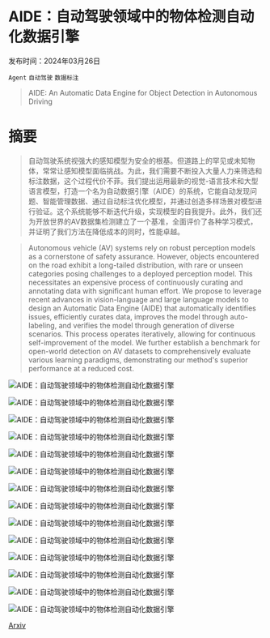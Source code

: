 # AIDE：自动驾驶领域中的物体检测自动化数据引擎

发布时间：2024年03月26日

`Agent` `自动驾驶` `数据标注`

> AIDE: An Automatic Data Engine for Object Detection in Autonomous Driving

# 摘要

> 自动驾驶系统视强大的感知模型为安全的根基。但道路上的罕见或未知物体，常常让感知模型面临挑战。为此，我们需要不断投入大量人力来筛选和标注数据，这个过程代价不菲。我们提出运用最新的视觉-语言技术和大型语言模型，打造一个名为自动数据引擎（AIDE）的系统，它能自动发现问题、智能管理数据、通过自动标注优化模型，并通过创造多样场景对模型进行验证。这个系统能够不断迭代升级，实现模型的自我提升。此外，我们还为开放世界的AV数据集检测建立了一个基准，全面评价了各种学习模式，并证明了我们方法在降低成本的同时，性能卓越。

> Autonomous vehicle (AV) systems rely on robust perception models as a cornerstone of safety assurance. However, objects encountered on the road exhibit a long-tailed distribution, with rare or unseen categories posing challenges to a deployed perception model. This necessitates an expensive process of continuously curating and annotating data with significant human effort. We propose to leverage recent advances in vision-language and large language models to design an Automatic Data Engine (AIDE) that automatically identifies issues, efficiently curates data, improves the model through auto-labeling, and verifies the model through generation of diverse scenarios. This process operates iteratively, allowing for continuous self-improvement of the model. We further establish a benchmark for open-world detection on AV datasets to comprehensively evaluate various learning paradigms, demonstrating our method's superior performance at a reduced cost.

![AIDE：自动驾驶领域中的物体检测自动化数据引擎](../../../paper_images/2403.17373/x1.png)

![AIDE：自动驾驶领域中的物体检测自动化数据引擎](../../../paper_images/2403.17373/x2.png)

![AIDE：自动驾驶领域中的物体检测自动化数据引擎](../../../paper_images/2403.17373/x3.png)

![AIDE：自动驾驶领域中的物体检测自动化数据引擎](../../../paper_images/2403.17373/x4.png)

![AIDE：自动驾驶领域中的物体检测自动化数据引擎](../../../paper_images/2403.17373/x5.png)

![AIDE：自动驾驶领域中的物体检测自动化数据引擎](../../../paper_images/2403.17373/x6.png)

![AIDE：自动驾驶领域中的物体检测自动化数据引擎](../../../paper_images/2403.17373/x7.png)

![AIDE：自动驾驶领域中的物体检测自动化数据引擎](../../../paper_images/2403.17373/x8.png)

![AIDE：自动驾驶领域中的物体检测自动化数据引擎](../../../paper_images/2403.17373/x9.png)

![AIDE：自动驾驶领域中的物体检测自动化数据引擎](../../../paper_images/2403.17373/x10.png)

![AIDE：自动驾驶领域中的物体检测自动化数据引擎](../../../paper_images/2403.17373/x11.png)

![AIDE：自动驾驶领域中的物体检测自动化数据引擎](../../../paper_images/2403.17373/x12.png)

![AIDE：自动驾驶领域中的物体检测自动化数据引擎](../../../paper_images/2403.17373/x13.png)

![AIDE：自动驾驶领域中的物体检测自动化数据引擎](../../../paper_images/2403.17373/x14.png)

[Arxiv](https://arxiv.org/abs/2403.17373)
